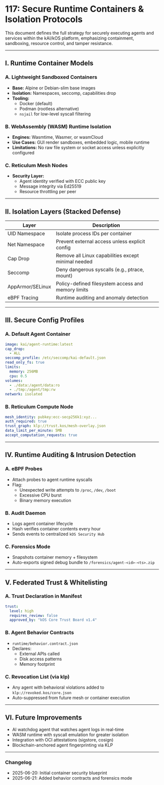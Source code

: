 # 117: Secure Runtime Containers & Isolation Protocols

This document defines the full strategy for securely executing agents and services within the kAI/kOS platform, emphasizing containment, sandboxing, resource control, and tamper resistance.

---

## I. Runtime Container Models

### A. Lightweight Sandboxed Containers

- **Base:** Alpine or Debian-slim base images
- **Isolation:** Namespaces, seccomp, capabilities drop
- **Tooling:**
  - Docker (default)
  - Podman (rootless alternative)
  - `nsjail` for low-level syscall filtering

### B. WebAssembly (WASM) Runtime Isolation

- **Engines:** Wasmtime, Wasmer, or wasmCloud
- **Use Cases:** GUI render sandboxes, embedded logic, mobile runtime
- **Limitations:** No raw file system or socket access unless explicitly configured

### C. Reticulum Mesh Nodes

- **Security Layer:**
  - Agent identity verified with ECC public key
  - Message integrity via Ed25519
  - Resource throttling per peer

---

## II. Isolation Layers (Stacked Defense)

| Layer            | Description                                         |
| ---------------- | --------------------------------------------------- |
| UID Namespace    | Isolate process IDs per container                   |
| Net Namespace    | Prevent external access unless explicit config      |
| Cap Drop         | Remove all Linux capabilities except minimal needed |
| Seccomp          | Deny dangerous syscalls (e.g., ptrace, mount)       |
| AppArmor/SELinux | Policy-defined filesystem access and memory limits  |
| eBPF Tracing     | Runtime auditing and anomaly detection              |

---

## III. Secure Config Profiles

### A. Default Agent Container

```yaml
image: kai/agent-runtime:latest
cap_drop:
  - ALL
seccomp_profile: /etc/seccomp/kai-default.json
read_only_fs: true
limits:
  memory: 256MB
  cpu: 0.5
volumes:
  - ./data:/agent/data:ro
  - ./tmp:/agent/tmp:rw
network: isolated
```

### B. Reticulum Compute Node

```yaml
mesh_identity: pubkey:ecc-secp256k1:xyz...
auth_required: true
trust_graph: klp://trust.kos/mesh-overlay.json
data_limit_per_minute: 5MB
accept_computation_requests: true
```

---

## IV. Runtime Auditing & Intrusion Detection

### A. eBPF Probes

- Attach probes to agent runtime syscalls
- Flag:
  - Unexpected write attempts to `/proc`, `/dev`, `/boot`
  - Excessive CPU burst
  - Binary memory execution

### B. Audit Daemon

- Logs agent container lifecycle
- Hash verifies container contents every hour
- Sends events to centralized `kOS Security Hub`

### C. Forensics Mode

- Snapshots container memory + filesystem
- Auto-exports signed debug bundle to `/forensics/agent-<id>-<ts>.zip`

---

## V. Federated Trust & Whitelisting

### A. Trust Declaration in Manifest

```yaml
trust:
  level: high
  requires_review: false
  approved_by: "kOS Core Trust Board v1.4"
```

### B. Agent Behavior Contracts

- `runtime/behavior.contract.json`
- Declares:
  - External APIs called
  - Disk access patterns
  - Memory footprint

### C. Revocation List (via klp)

- Any agent with behavioral violations added to `klp://revoked.kos/core.json`
- Auto-suppressed from future mesh or container execution

---

## VI. Future Improvements

- AI watchdog agent that watches agent logs in real-time
- WASM runtime with syscall emulation for greater isolation
- Integration with OCI attestations (sigstore, cosign)
- Blockchain-anchored agent fingerprinting via KLP

---

### Changelog

- 2025-06-20: Initial container security blueprint
- 2025-06-21: Added behavior contracts and forensics mode

